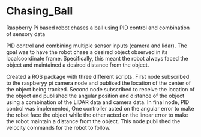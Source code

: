 # Chasing_Ball
Raspberry Pi based robot chases a ball using PID control and combination of sensory data

PID control and combining multiple sensor inputs (camera and lidar). The goal was to have the robot chase a desired object observed in its localcoordinate frame. Specifically, this meant the robot always faced the object and maintained a desired distance from the object. 

Created a ROS package with three different scripts. First node subscribed to the raspberyy pi camera node and publised the location of the center of the object being tracked. Second node subscribed to receive the location of the object and published the angular position and distance of the object using a combination of the LIDAR data and camera data. In final node, PID control was implemented, One controller acted on the angular error to make the robot face the object while the other acted on the linear error to make the robot maintain a distance from the object. This node published the velocity commands for the robot to follow.
